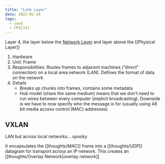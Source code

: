```yaml
---
title: "Link Layer"
date: 2022-02-26
tags:
  - seed
  - CPSC317
---
```


Layer 4, the layer below the [Network Layer](thoughts/Network%20Layer.md) and layer above the [[Physical Layer]]

1. Hardware
2. Unit: Frame
3. Responsibilities: Routes frames to adjacent machines (“direct” connection) on a local area network (LAN). Defines the format of data on the network
4. Details
   - Breaks up chunks into frames, contains some metadata
   - Hub model (share the same medium) means that we don't need to run wires between every computer (implicit broadcasting). Downside is we have to now specify who the message is for (usually using 48 bit media access control (MAC) addresses)

## VXLAN

LAN but across local networks... spooky

It encapsulates the [[thoughts/MAC]] frame into a [[thoughts/UDP]] datagram for transport across an IP network. This creates an [[thoughts/Overlay Network|overlay network]]
